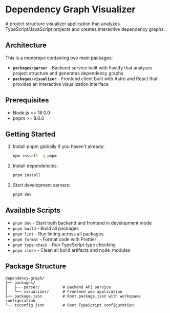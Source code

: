 # Dependency Graph Visualizer

A project structure visualizer application that analyzes TypeScript/JavaScript projects and creates interactive dependency graphs.

## Architecture

This is a monorepo containing two main packages:

- **`packages/parser`** - Backend service built with Fastify that analyzes project structure and generates dependency graphs
- **`packages/visualizer`** - Frontend client built with Astro and React that provides an interactive visualization interface

## Prerequisites

- Node.js >= 18.0.0
- pnpm >= 8.0.0

## Getting Started

1. Install pnpm globally if you haven't already:

   ```bash
   npm install -g pnpm
   ```

2. Install dependencies:

   ```bash
   pnpm install
   ```

3. Start development servers:

   ```bash
   pnpm dev
   ```

## Available Scripts

- `pnpm dev` - Start both backend and frontend in development mode
- `pnpm build` - Build all packages
- `pnpm lint` - Run linting across all packages
- `pnpm format` - Format code with Prettier
- `pnpm type-check` - Run TypeScript type checking
- `pnpm clean` - Clean all build artifacts and node_modules

## Package Structure

```text
dependency-graph/
├── packages/
│   ├── parser/          # Backend API service
│   └── visualizer/      # Frontend web application
├── package.json         # Root package.json with workspace configuration
└── tsconfig.json        # Root TypeScript configuration
```
